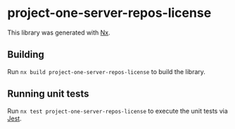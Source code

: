 # project-one-server-repos-license

This library was generated with [Nx](https://nx.dev).

## Building

Run `nx build project-one-server-repos-license` to build the library.

## Running unit tests

Run `nx test project-one-server-repos-license` to execute the unit tests via [Jest](https://jestjs.io).
